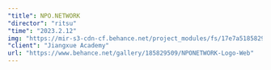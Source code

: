 ```yaml
---
"title": NPO.NETWORK
"director": "ritsu"
"time": "2023.2.12"
img: "https://mir-s3-cdn-cf.behance.net/project_modules/fs/17e7a5185829509.656a432a67490.jpeg"
"client": "Jiangxue Academy"
url: "https://www.behance.net/gallery/185829509/NPONETWORK-Logo-Web"
---
```

